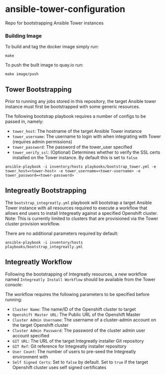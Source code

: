 # ansible-tower-configuration
Repo for bootstrapping Ansible Tower instances

### Building Image ###
To build and tag the docker image simply run:

```
make
```

To push the built image to quay.io run:

```
make image/push
```

## Tower Bootstrapping
Prior to running any jobs stored in this repository, the target Ansible tower instance must first be bootstrapped with some generic resources.

The following bootstrap playbook requires a number of configs to be passed in, namely:
* `tower_host`: The hostname of the target Ansible Tower instance
* `tower_username`: The username to login with when integrating with Tower (requires admin permissions)
* `tower_password`: The password of the tower_user specified
* `tower_verify_ssl`: (Optional) Determines whether to verify the SSL certs installed on the Tower instance. By default this is set to `false`
```
ansible-playbook -i inventory/hosts playbooks/bootstrap_tower.yml -e tower_host=<tower-host> -e tower_username=<tower-username> -e tower_password=<tower-password>
```

## Integreatly Bootstrapping
The `bootstrap_integreatly.yml` playbook will bootstrap a target Ansible Tower instance with all resources required to execute a workflow that allows end users to install Integreatly against a specified Openshift cluster. Note: This is currently limited to clusters that are provisioned via the Tower cluster provision workflow.

There are no additional parameters required by default:
```
ansible-playbook -i inventory/hosts playbooks/bootstrap_integreatly.yml
```

## Integreatly Workflow
Following the bootstrapping of Integreatly resources, a new workflow named `Integreatly Install Workflow` should be available from the Tower console:

The workflow requires the following parameters to be specified before running:
* `Cluster Name`: The name/ID of the Openshift cluster to target
* `Openshift Master URL`: The Public URL of the Openshift Master
* `Cluster Admin Username`: The username of a cluster-admin account on the target Openshift cluster
* `Cluster Admin Password`: The password of the cluster admin user account specified
* `GIT URL`: The URL of the target Integreatly installer Git repository
* `GIT Ref`: Git reference for Integreatly installer repository
* `User Count`: The number of users to pre-seed the Integreatly environment with
* `Self Signed Certs`: Set to `false` by default. Set to `true` if the target Openshift cluster uses self signed certificates

